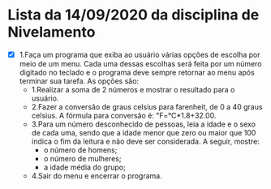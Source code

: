 # Lista da 14/09/2020 da disciplina de Nivelamento

- [X] 1.Faça um programa que exiba ao usuário várias opções de escolha por meio de um menu. Cada uma dessas escolhas será feita por um número digitado no teclado e o programa deve sempre retornar ao menu após terminar sua tarefa.
  As opções são:
   - 1.Realizar a soma de 2 números e mostrar o resultado para o usuário.
   - 2.Fazer a conversão de graus celsius para farenheit, de 0 a 40 graus celsius. A fórmula para conversão é: ℉=℃*1.8+32.00.
   - 3.Para um número desconhecido de pessoas, leia a idade e o sexo de cada uma, sendo que a idade menor que zero ou maior que 100 indica o fim da leitura e não deve ser considerada. A seguir, mostre:
       - o número de homens;
       - o número de mulheres;
       - a idade média do grupo;
   - 4.Sair do menu e encerrar o programa.
